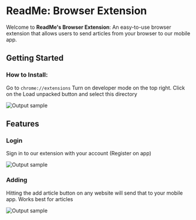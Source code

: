 # ReadMe: Browser Extension

Welcome to **ReadMe's Browser Extension**: An easy-to-use browser extension that allows users to send articles from your browser to our mobile app.

## Getting Started

### How to Install: 
Go to ```chrome://extensions``` Turn on developer mode on the top right. Click on the Load unpacked button and select this directory

![Output sample](https://github.com/Project-ReadMe/ReadMe-browser-extension/blob/master/resources/extension-setup.gif)

## Features

### Login

Sign in to our extension with your account (Register on app)

![Output sample](https://github.com/Project-ReadMe/ReadMe-browser-extension/blob/master/resources/extension-login.gif)

### Adding

Hitting the add article button on any website will send that to your mobile app. Works best for articles

![Output sample](https://github.com/Project-ReadMe/ReadMe-browser-extension/blob/master/resources/extension-add.gif)

[chrome://extensions]: chrome://extensions
